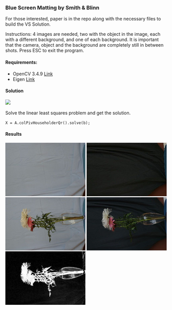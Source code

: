 ### Blue Screen Matting by Smith & Blinn

For those interested, paper is in the repo along with the necessary files to build the VS Solution.

Instructions: 4 images are needed, two with the object in the image, each with a different background, and one of each background. It is important that the camera, object and the background are completely still in between shots. Press ESC to exit the program.

#### Requirements:

* OpenCV 3.4.9 [Link](https://opencv.org/releases/)
* Eigen [Link](https://eigen.tuxfamily.org/dox/)
    

#### Solution

<img src="TriangulationMatting/Images/mattingeq.JPEG" width="800" />

Solve the linear least squares problem and get the solution.  

```
X = A.colPivHouseholderQr().solve(b);
```

#### Results

<img src="TriangulationMatting/Images/back1.jpg" width="250" /> 
<img src="TriangulationMatting/Images/back2.jpg" width="250" /> 
<img src="TriangulationMatting/Images/flowers1.jpg" width="250" /> 
<img src="TriangulationMatting/Images/flowers2.jpg" width="250" /> 
<img src="TriangulationMatting/Images/alpha.jpg" width="250" /> 


 
